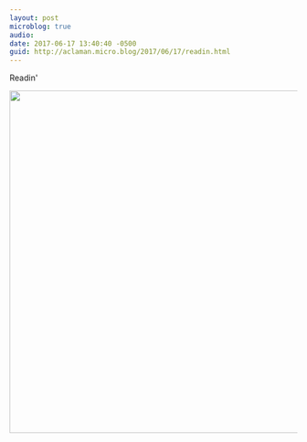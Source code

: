 ```yaml
---
layout: post
microblog: true
audio: 
date: 2017-06-17 13:40:40 -0500
guid: http://aclaman.micro.blog/2017/06/17/readin.html
---
```

Readin'

<img src="http://micro.alexclaman.com/uploads/2018/800ca077c5.jpg" width="600" height="600" />
